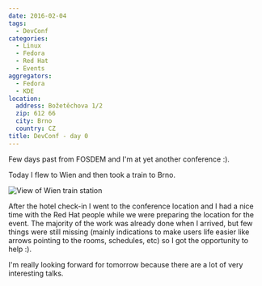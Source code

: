 ```yaml
---
date: 2016-02-04
tags:
  - DevConf
categories:
  - Linux
  - Fedora
  - Red Hat
  - Events
aggregators:
  - Fedora
  - KDE
location:
  address: Božetěchova 1/2
  zip: 612 66
  city: Brno
  country: CZ
title: DevConf - day 0
---
```


Few days past from FOSDEM and I'm at yet another conference :).

Today I flew to Wien and then took a train to Brno.

![View of Wien train station](/img/posts/2016_02_04_devconf_day0.jpg)

After the hotel check-in I went to the conference location and I had a nice time with the Red Hat people while we were preparing the location for the event.
The majority of the work was already done when I arrived, but few things were still missing (mainly indications to make users life easier like arrows pointing to the rooms, schedules, etc) so I got the opportunity to help :).

I'm really looking forward for tomorrow because there are a lot of very interesting talks.

